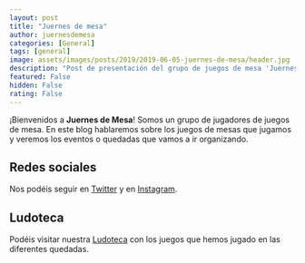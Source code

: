 ```yaml
---
layout: post
title: "Juernes de mesa"
author: juernesdemesa
categories: [General]
tags: [general]
image: assets/images/posts/2019/2019-06-05-juernes-de-mesa/header.jpg
description: "Post de presentación del grupo de juegos de mesa 'Juernes de mesa'"
featured: False
hidden: False
rating: False
---
```


¡Bienvenidos a **Juernes de Mesa**! Somos un grupo de jugadores de juegos de mesa. En este blog hablaremos sobre los juegos de mesas que jugamos y veremos los eventos o quedadas que vamos a ir organizando.

## Redes sociales

Nos podéis seguir en [Twitter](https://twitter.com/juernesdemesa) y en [Instagram](https://www.instagram.com/juernesdemesa).

## Ludoteca

Podéis visitar nuestra [Ludoteca](/ludoteca) con los juegos que hemos jugado en las diferentes quedadas.
